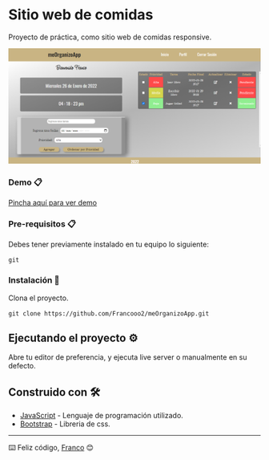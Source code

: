 # Sitio web de comidas

Proyecto de práctica, como sitio web de comidas responsive.

![Perfil principal.](https://github.com/Francooo2/meOrganizoApp/blob/main/src/public/img/profile.png?raw=true "Perfil principal")


### Demo 📋

[Pincha aquí para ver demo](https://www.meorganizo.digital/)

### Pre-requisitos 📋

Debes tener previamente instalado en tu equipo lo siguiente:

```
git
```

### Instalación 🔧

Clona el proyecto.

```
git clone https://github.com/Francooo2/meOrganizoApp.git
```

## Ejecutando el proyecto ⚙️

Abre tu editor de preferencia, y ejecuta live server o manualmente en su defecto.

## Construido con 🛠️

* [JavaScript](https://www.javascript.com/) - Lenguaje de programación utilizado.
* [Bootstrap](https://getbootstrap.com/) - Libreria de css.

---
⌨️ Feliz código, [Franco](https://github.com/Francooo2) 😊

